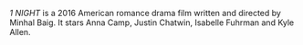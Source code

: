 _1 NIGHT_ is a 2016 American romance drama film written and directed by Minhal Baig. It stars Anna Camp, Justin Chatwin, Isabelle Fuhrman and Kyle Allen.
